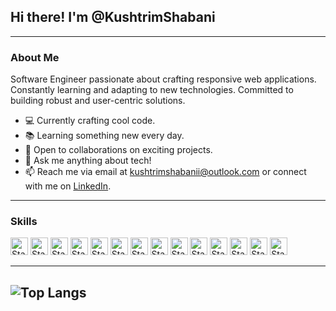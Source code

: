 ## Hi there! I'm  @KushtrimShabani
----
### About Me

Software Engineer passionate about crafting responsive web applications. Constantly learning and adapting to new technologies. Committed to building robust and user-centric solutions.

- 💻 Currently crafting cool code.
- 📚 Learning something new every day.
- 👯 Open to collaborations on exciting projects.
- 💬 Ask me anything about tech!
- 📫 Reach me via email at [kushtrimshabanii@outlook.com](mailto:kushtrimshabanii@outlook.com) or connect with me on [LinkedIn](https://www.linkedin.com/in/kushtrimshabani/).
------

### Skills
<div >
<img alt="Static Badge" height="28px" src="https://img.shields.io/badge/React.js-292929?logo=react">
<img alt="Static Badge" height="28px" src="https://img.shields.io/badge/Type%20Script-377CC8?logo=TypeScript&logoColor=white">
<img alt="Static Badge" height="28px" src="https://img.shields.io/badge/Next.Js-black?logo=next.js">
<img alt="Static Badge" height="28px" src="https://img.shields.io/badge/React%20Native-292929?logo=REACT">
<img alt="Static Badge" height="28px" src="https://img.shields.io/badge/Node.js-5FA04E?logo=Node.js&logoColor=white">
<img alt="Static Badge" height="28px" src="https://img.shields.io/badge/Three.js-black?logo=three.js">
<img alt="Static Badge" height="28px" src="https://img.shields.io/badge/JavaScript-383936?logo=JavaScript">
<img alt="Static Badge" height="28px" src="https://img.shields.io/badge/TailwindCss-%23193052?logo=TailwindCss">
<img alt="Static Badge" height="28px" src="https://img.shields.io/badge/PHP-7A86B8?logo=php&logoColor=white">
<img alt="Static Badge" height="28px" src="https://img.shields.io/badge/.Net Core-613494?logo=.net">
<img alt="Static Badge" height="28px" src="https://img.shields.io/badge/Wordpress-28799E?logo=Wordpress">
<img alt="Static Badge" height="28px" src="https://img.shields.io/badge/Stripe-6860FF?logo=Stripe&logoColor=white">
<img alt="Static Badge" height="28px" src="https://img.shields.io/badge/Firebase-white?logo=Firebase">
<img alt="Static Badge" height="28px" src="https://img.shields.io/badge/Figma-252525?logo=figma">
</div>


-------
![Top Langs](https://github-readme-stats.vercel.app/api/top-langs/?username=KushtrimShabani&layout=compact&hide=css,html,shell&jupyter%20notebook&size_weight=0.5&count_weight=0.5&card_width=400&theme=radical)
------


<!--
  ![Top Langs](https://github-readme-stats.vercel.app/api/top-langs/?username=KushtrimShabani&layout=compact&hide=css,html,shell)
  ![Kushtrim's github stats](https://github-readme-stats.vercel.app/api?username=KushtrimShabani&show_icons=true) 



- 🔭 I’m currently delving into the world of cutting-edge software projects, expanding my horizons.
- 🌱 I’m currently learning the ever-evolving landscape of new programming languages and tech stacks.
- 👯 I’m looking to collaborate on innovative and impactful open-source initiatives that drive change.
- 🤔 I’m always seeking guidance from the tech community for enhancing my problem-solving skills.
- 💬 Ask me about my latest coding escapades or anything tech-related; I'm always up for a tech talk!
- 📫 Reach me via email at [YourEmail@example.com](mailto:YourEmail@example.com) or connect with me on LinkedIn.
- ⚡ Fun fact: I enjoy creating tech-themed memes and dabbling in sci-fi literature when I'm not coding!

- 🔭 Currently cooking up some mind-bending code magic in the tech cauldron!
- 🌱 Learning the art of speaking in languages - not just JavaScript, but human ones too!
- 👯 Seeking fellow wizards and witches to brew some coding potions together.
- 🤔 Could definitely use some magical guidance in mastering the dark arts of debugging!
- 💬 Ping me for a nerdy chat about AI, comics, or the latest tech breakthroughs.
- 📫 Message me via owl (or just email at [YourEmail@example.com](mailto:YourEmail@example.com)) or cast a LinkedIn spell!
- 😄 Pronouns: He/Him/They
- ⚡ Fun fact: I once coded an app that talks to house plants—yep, they give gardening advice!

- 💻 Currently crafting cool code.
- 📚 Learning something new every day.
- 👯 Open to collaborations on exciting projects.
- 💬 Ask me anything about tech!
- 📧 Reach me via email or LinkedIn.
- 😄 Pronouns: He/Him
- ⚡ Fun fact: I love experimenting with coding projects!

- - 💻 Conjuring code wonders in the digital realm!
- 🌟 Adventuring through the vast galaxy of tech discoveries!
- 🚀 Eager to co-pilot on mind-blowing coding expeditions.
- 🧠 Curiously seeking wisdom to unlock programming mysteries.
- 💬 Let's geek out over all things tech or the latest sci-fi stories!
- 📧 Let's connect! Send a digital pigeon (or just an email or LinkedIn message).
- 😄 Pronouns: He/Him
- ⚡ Fun fact: I once programmed a mini rocket launcher (for fun, of course)! 


**KushtrimShabani/KushtrimShabani** is a ✨ _special_ ✨ repository because its `README.md` (this file) appears on your GitHub profile.

Here are some ideas to get you started:

- 🔭 I’m currently working on ...
- 🌱 I’m currently learning ...
- 👯 I’m looking to collaborate on ...
- 🤔 I’m looking for help with ...
- 💬 Ask me about ...
- 📫 How to reach me: ...
- 😄 Pronouns: ...
- ⚡ Fun fact: ...
-->
